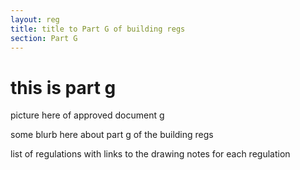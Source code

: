 ```yaml
---
layout: reg
title: title to Part G of building regs
section: Part G
---
```


# this is part g 

picture here of approved document g

some blurb here about part g of the building regs

list of regulations with links to the drawing notes for each regulation